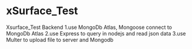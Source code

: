 # xSurface_Test
Xsurface_Test
Backend 
1.use MongoDb Atlas, Mongoose connect to MongoDb Atlas
2.use Express to query in nodejs and read json data
3.use Multer to upload file to server and Mongodb 
